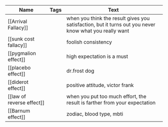 | Name                      | Tags | Text                                                                                                   |
| ------------------------- | ---- | ------------------------------------------------------------------------------------------------------ |
| [[Arrival Fallacy]]       |      | when you think the result gives you satisfaction, but it turns out you never know what you really want |
| [[sunk cost fallacy]]     |      | foolish consistency                                                                                    |
| [[pygmalion effect]]      |      | high expectation is a must                                                                             |
| [[placebo effect]]        |      | dr.frost dog                                                                                           |
| [[diderot effect]]        |      | positive attitude, victor frank                                                                        |
| [[law of reverse effect]] |      | when you put too much effort, the result is farther from your expectation                              |
| [[Barnum effect]]         |      | zodiac, blood type, mbti                                                                               |
